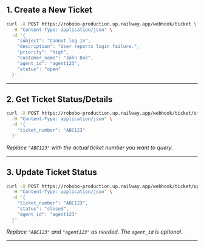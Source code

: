 ## 1. Create a New Ticket

```bash
curl -X POST https://robobo-production.up.railway.app/webhook/ticket \
  -H "Content-Type: application/json" \
  -d '{
    "subject": "Cannot log in",
    "description": "User reports login failure.",
    "priority": "high",
    "customer_name": "John Doe",
    "agent_id": "agent123",
    "status": "open"
  }'
```

---

## 2. Get Ticket Status/Details

```bash
curl -X POST https://robobo-production.up.railway.app/webhook/ticket/status \
  -H "Content-Type: application/json" \
  -d '{
    "ticket_number": "ABC123"
  }'
```
*Replace `"ABC123"` with the actual ticket number you want to query.*

---

## 3. Update Ticket Status

```bash
curl -X POST https://robobo-production.up.railway.app/webhook/ticket/update-status \
  -H "Content-Type: application/json" \
  -d '{
    "ticket_number": "ABC123",
    "status": "closed",
    "agent_id": "agent123"
  }'
```
*Replace `"ABC123"` and `"agent123"` as needed. The `agent_id` is optional.*

---
